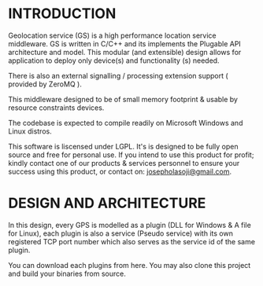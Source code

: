 # INTRODUCTION

Geolocation service (GS) is a high performance location service middleware. GS is written in C/C++ and its implements the Plugable API architecture and model. This  modular (and extensible) design allows for application to deploy only device(s) and functionality (s) needed. 

There is also an external signalling / processing extension support ( provided by ZeroMQ ).

This middleware designed to be of small memory footprint & usable by resource constraints devices.

The codebase is expected to compile readily on Microsoft Windows and Linux distros.

This software is liscensed under LGPL. It's is designed to be fully open source and free for personal use.
If you intend to use this product for profit; kindly contact one of our products & services personnel to ensure your success using this product, or contact on: josepholasoji@gmail.com.



# DESIGN AND ARCHITECTURE  

In this design, every GPS is modelled as a plugin (DLL for Windows & A file for Linux), each plugin is also a service (Pseudo service) with its own registered TCP port number which also serves as the service id of the same plugin. 

You can download each plugins from here. You may   also clone this project and build your binaries from source. 

<Diagram here>
